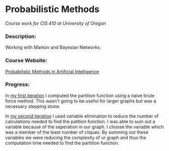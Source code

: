 # Probabilistic Methods
*Course work for CIS 410 at University of Oregon*

### Description:
Working with Markov and Bayesian Networks.

### Course Website:
<a href="https://www.cs.uoregon.edu/Classes/16S/cis410pm/" target="_blank">Probabilistic Methods in Artificial Intelligence</a>

### Progress:
In [my first iteration](A4/hw4.py) I computed the partition function using a naive brute force method. This wasn't going to be useful for larger graphs but was a necessary stepping stone.

In [my second iteration](A5/hw5.py) I used variable elimination to reduce the number of calculations needed to find the patition function. I was able to sum out a variable because of the seperation in our graph. I choose the variable which was a member of the least number of cliques. By summing out these variables we were reducing the complexity of ur graph and thus the computation time needed to find the partition function.
